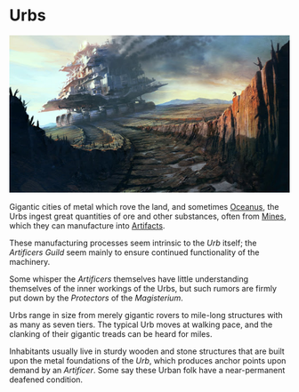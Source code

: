 # Urbs

![Image of Traction City from Mortal Engines](images/traction-city-mortal-engines-2.png)

Gigantic cities of metal which rove the land, and sometimes [Oceanus](ocean.md), the Urbs ingest great quantities of ore and other substances, often from [Mines](mines.md), which they can manufacture into [Artifacts](artifacts.md).

These manufacturing processes seem intrinsic to the *Urb* itself; the *Artificers Guild* seem mainly to ensure continued functionality of the machinery.

Some whisper the *Artificers* themselves have little understanding themselves of the inner workings of the Urbs, but such rumors are firmly put down by the *Protectors* of the *Magisterium*.

Urbs range in size from merely gigantic rovers to mile-long structures with as many as seven tiers. The typical Urb moves at walking pace, and the clanking of their gigantic treads can be heard for miles.

Inhabitants usually live in sturdy wooden and stone structures that are built upon the metal foundations of the *Urb*, which produces anchor points upon demand by an *Artificer*. Some say these Urban folk have a near-permanent deafened condition.
